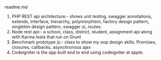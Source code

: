 readme.md
1) PHP REST api architecture:- shows unit testing, swagger annotations, extends, interface, hierarchy,
polymorphism, factory design pattern, singleton design pattern, swagger ui, routes.
2) Node rest api:- a school, class, district, student, assignment api along with Karma tests that run on Grunt 
3) Benchmark prototype js:- class to show my oop design skills. Promises, closures, callbacks, asynchronous ajax 
4) Codeigniter is the app  built end to end using codeigniter at apple.
